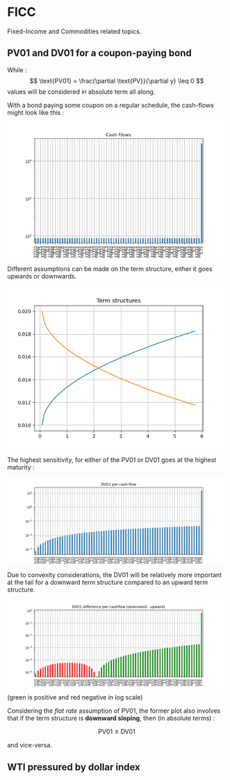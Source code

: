 # FICC

Fixed-Income and Commodities related topics.

## PV01 and DV01 for a coupon-paying bond

While : 
$$ 
\text{PV01} = \frac{\partial \text{PV}}{\partial y} \leq 0
$$
values will be considered in absolute term all along.

With a bond paying some coupon on a regular schedule, 
the cash-flows might look like this :


<img src="img/bond_cf.png" width="500">

Different assumptions can be made on the term structure,
either it goes upwards or downwards.

<img src="img/term_structures.png" width="500">

The highest sensitivity, for either of the PV01 or DV01 
goes at the highest maturity :

<img src="img/dv01.png" width="500">

Due to convexity considerations, 
the DV01 will be relatively more important at the tail 
for a downward term structure compared to an upward term structure.

<img src="img/dv01_diff.png" width="500">

(green is positive and red negative in log scale)

Considering the *flat rate* assumption of PV01,
the former plot also involves that if the term structure is **downward sloping**, then (in absolute terms) :

$$
\text{PV01} \leq \text{DV01}
$$

and vice-versa.

## WTI pressured by dollar index


